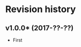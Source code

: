 Revision history
=================================

v1.0.0* (2017-??-??)
---------------------------------

* First
